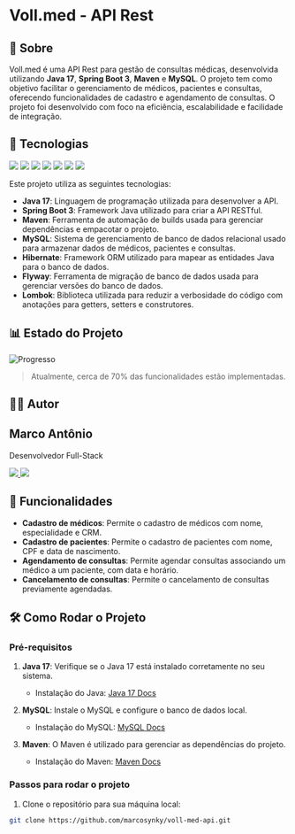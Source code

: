 # Voll.med - API Rest

## 📖 Sobre

Voll.med é uma API Rest para gestão de consultas médicas, desenvolvida utilizando **Java 17**, **Spring Boot 3**, **Maven** e **MySQL**. O projeto tem como objetivo facilitar o gerenciamento de médicos, pacientes e consultas, oferecendo funcionalidades de cadastro e agendamento de consultas. O projeto foi desenvolvido com foco na eficiência, escalabilidade e facilidade de integração.

## 🚀 Tecnologias

<div>
  <img src="https://img.shields.io/badge/Java-17-blue?style=for-the-badge&logo=java&logoColor=white">
  <img src="https://img.shields.io/badge/Spring_Boot-3.0.6-green?style=for-the-badge&logo=springboot&logoColor=white">
  <img src="https://img.shields.io/badge/Maven-3.8.1-blue?style=for-the-badge&logo=apachemaven&logoColor=white">
  <img src="https://img.shields.io/badge/MySQL-5.7-blue?style=for-the-badge&logo=mysql&logoColor=white">
  <img src="https://img.shields.io/badge/Hibernate-5.4.30.Final-red?style=for-the-badge&logo=hibernate&logoColor=white">
  <img src="https://img.shields.io/badge/Flyway-7.10.0-blue?style=for-the-badge&logo=flyway&logoColor=white">
  <img src="https://img.shields.io/badge/Lombok-1.18.20-green?style=for-the-badge&logo=lombok&logoColor=white">
</div>

<p>Este projeto utiliza as seguintes tecnologias:</p>
<ul>
  <li><strong>Java 17</strong>: Linguagem de programação utilizada para desenvolver a API.</li>
  <li><strong>Spring Boot 3</strong>: Framework Java utilizado para criar a API RESTful.</li>
  <li><strong>Maven</strong>: Ferramenta de automação de builds usada para gerenciar dependências e empacotar o projeto.</li>
  <li><strong>MySQL</strong>: Sistema de gerenciamento de banco de dados relacional usado para armazenar dados de médicos, pacientes e consultas.</li>
  <li><strong>Hibernate</strong>: Framework ORM utilizado para mapear as entidades Java para o banco de dados.</li>
  <li><strong>Flyway</strong>: Ferramenta de migração de banco de dados usada para gerenciar versões do banco de dados.</li>
  <li><strong>Lombok</strong>: Biblioteca utilizada para reduzir a verbosidade do código com anotações para getters, setters e construtores.</li>
</ul>

## 📊 Estado do Projeto

![Progresso](https://img.shields.io/badge/Progresso-70%25-red?style=for-the-badge&labelColor=000000&color=FF0000&logo=github)

> Atualmente, cerca de 70% das funcionalidades estão implementadas.

## 🧑‍💻 Autor

<h2>Marco Antônio</h2>

<p>Desenvolvedor Full-Stack</p>

<p>
  <a href="https://github.com/marcosynky" target="_blank">
    <img src="https://img.shields.io/badge/GitHub-000000?style=for-the-badge&logo=github&logoColor=white" />
  </a>
  <a href="https://www.linkedin.com/in/marco-antônio-developer-fullstack" target="_blank">
    <img src="https://img.shields.io/badge/LinkedIn-0A66C2?style=for-the-badge&logo=linkedin&logoColor=white" />
  </a>
</p>

## 📱 Funcionalidades

- **Cadastro de médicos**: Permite o cadastro de médicos com nome, especialidade e CRM.
- **Cadastro de pacientes**: Permite o cadastro de pacientes com nome, CPF e data de nascimento.
- **Agendamento de consultas**: Permite agendar consultas associando um médico a um paciente, com data e horário.
- **Cancelamento de consultas**: Permite o cancelamento de consultas previamente agendadas.

## 🛠️ Como Rodar o Projeto

### Pré-requisitos

1. **Java 17**: Verifique se o Java 17 está instalado corretamente no seu sistema.
    - Instalação do Java: [Java 17 Docs](https://www.oracle.com/java/technologies/javase/jdk17-archive-downloads.html)

2. **MySQL**: Instale o MySQL e configure o banco de dados local.
    - Instalação do MySQL: [MySQL Docs](https://dev.mysql.com/doc/)

3. **Maven**: O Maven é utilizado para gerenciar as dependências do projeto.
    - Instalação do Maven: [Maven Docs](https://maven.apache.org/install.html)

### Passos para rodar o projeto

1. Clone o repositório para sua máquina local:

```bash
git clone https://github.com/marcosynky/voll-med-api.git
